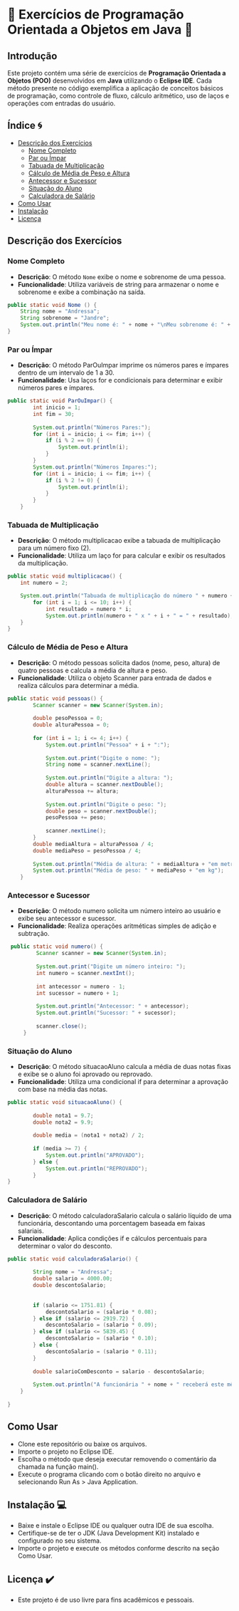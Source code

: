 # 🌟 Exercícios de Programação Orientada a Objetos em Java 🌟

## Introdução
Este projeto contém uma série de exercícios de **Programação Orientada a Objetos (POO)** desenvolvidos em **Java** utilizando o **Eclipse IDE**. Cada método presente no código exemplifica a aplicação de conceitos básicos de programação, como controle de fluxo, cálculo aritmético, uso de laços e operações com entradas do usuário.

## Índice 🌀
- [Descrição dos Exercícios](#descrição-dos-exercícios)
  - [Nome Completo](#nome-completo)
  - [Par ou Ímpar](#par-ou-ímpar)
  - [Tabuada de Multiplicação](#tabuada-de-multiplicação)
  - [Cálculo de Média de Peso e Altura](#cálculo-de-média-de-peso-e-altura)
  - [Antecessor e Sucessor](#antecessor-e-sucessor)
  - [Situação do Aluno](#situação-do-aluno)
  - [Calculadora de Salário](#calculadora-de-salário)
- [Como Usar](#como-usar)
- [Instalação](#instalação)
- [Licença](#licença)

## Descrição dos Exercícios

### Nome Completo
- **Descrição**: O método `Nome` exibe o nome e sobrenome de uma pessoa.
- **Funcionalidade**: Utiliza variáveis de string para armazenar o nome e sobrenome e exibe a combinação na saída.

```java
public static void Nome () {
    String nome = "Andressa";
    String sobrenome = "Jandre";
    System.out.println("Meu nome é: " + nome + "\nMeu sobrenome é: " + sobrenome);
}
```

### Par ou Ímpar
- **Descrição**: O método ParOuImpar imprime os números pares e ímpares dentro de um intervalo de 1 a 30.
- **Funcionalidade**: Usa laços for e condicionais para determinar e exibir números pares e ímpares.

```java
public static void ParOuImpar() {
		int inicio = 1;
		int fim = 30;
		
		System.out.println("Números Pares:");
		for (int i = inicio; i <= fim; i++) {
			if (i % 2 == 0) {
				System.out.println(i);
			}
		}
		System.out.println("Números Impares:");
		for (int i = inicio; i <= fim; i++) {
			if (i % 2 != 0) {
				System.out.println(i);
			}
		}
	}
```

### Tabuada de Multiplicação
- **Descrição**: O método multiplicacao exibe a tabuada de multiplicação para um número fixo (2).
- **Funcionalidade**: Utiliza um laço for para calcular e exibir os resultados da multiplicação.

```java
public static void multiplicacao() {
    int numero = 2;

    System.out.println("Tabuada de multiplicação do número " + numero + " :");
		for (int i = 1; i <= 10; i++) {
			int resultado = numero * i;
			System.out.println(numero + " x " + i + " = " + resultado);
    }
}
```

### Cálculo de Média de Peso e Altura
- **Descrição**: O método pessoas solicita dados (nome, peso, altura) de quatro pessoas e calcula a média de altura e peso.
- **Funcionalidade**: Utiliza o objeto Scanner para entrada de dados e realiza cálculos para determinar a média.

```java
public static void pessoas() {
		Scanner scanner = new Scanner(System.in);
		
		double pesoPessoa = 0;
		double alturaPessoa = 0;
		
		for (int i = 1; i <= 4; i++) {
			System.out.println("Pessoa" + i + ":");
			
			System.out.print("Digite o nome: ");
            String nome = scanner.nextLine();
            
            System.out.println("Digite a altura: ");
            double altura = scanner.nextDouble();
            alturaPessoa += altura;
            
            System.out.println("Digite o peso: ");
            double peso = scanner.nextDouble();
            pesoPessoa += peso;
            
            scanner.nextLine();
		}
		double mediaAltura = alturaPessoa / 4;
		double mediaPeso = pesoPessoa / 4;
		
		System.out.println("Média de altura: " + mediaAltura + "em metros");
		System.out.println("Média de peso: " + mediaPeso + "em kg");
	}
```

### Antecessor e Sucessor
- **Descrição**: O método numero solicita um número inteiro ao usuário e exibe seu antecessor e sucessor.
- **Funcionalidade**: Realiza operações aritméticas simples de adição e subtração.

```java
 public static void numero() {
		 Scanner scanner = new Scanner(System.in);
		 
		 System.out.print("Digite um número inteiro: ");
	     int numero = scanner.nextInt();
	     
	     int antecessor = numero - 1;
	     int sucessor = numero + 1;
	     
	     System.out.println("Antecessor: " + antecessor);
	     System.out.println("Sucessor: " + sucessor);
	        
	     scanner.close();
	 }
```

### Situação do Aluno
- **Descrição**: O método situacaoAluno calcula a média de duas notas fixas e exibe se o aluno foi aprovado ou reprovado.
- **Funcionalidade**: Utiliza uma condicional if para determinar a aprovação com base na média das notas.

```java
public static void situacaoAluno() {
		 
		double nota1 = 9.7;
		double nota2 = 9.9;
			
		double media = (nota1 + nota2) / 2;
			
		if (media >= 7) {
			System.out.println("APROVADO");
		} else {
			System.out.println("REPROVADO");
		}
}
```

### Calculadora de Salário
- **Descrição**: O método calculadoraSalario calcula o salário líquido de uma funcionária, descontando uma porcentagem baseada em faixas salariais.
- **Funcionalidade**: Aplica condições if e cálculos percentuais para determinar o valor do desconto.

```java
public static void calculadoraSalario() {
		 
		String nome = "Andressa";
		double salario = 4000.00;
		double descontoSalario;
			
			
		if (salario <= 1751.81) {
			descontoSalario = (salario * 0.08);
		} else if (salario <= 2919.72) {
			descontoSalario = (salario * 0.09);
		} else if (salario <= 5839.45) {
			descontoSalario = (salario * 0.10);
		} else {
			descontoSalario = (salario * 0.11);
		}
			
		double salarioComDesconto = salario - descontoSalario;
			
		System.out.println("A funcionária " + nome + " receberá este mês o total de: " + salarioComDesconto + " com todos os descontos.");
	}
	 
}
```

## Como Usar
- Clone este repositório ou baixe os arquivos.
- Importe o projeto no Eclipse IDE.
- Escolha o método que deseja executar removendo o comentário da chamada na função main().
- Execute o programa clicando com o botão direito no arquivo e selecionando Run As > Java Application.

## Instalação  💻
- Baixe e instale o Eclipse IDE ou qualquer outra IDE de sua escolha.
- Certifique-se de ter o JDK (Java Development Kit) instalado e configurado no seu sistema.
- Importe o projeto e execute os métodos conforme descrito na seção Como Usar.

## Licença ✔️
- Este projeto é de uso livre para fins acadêmicos e pessoais.
